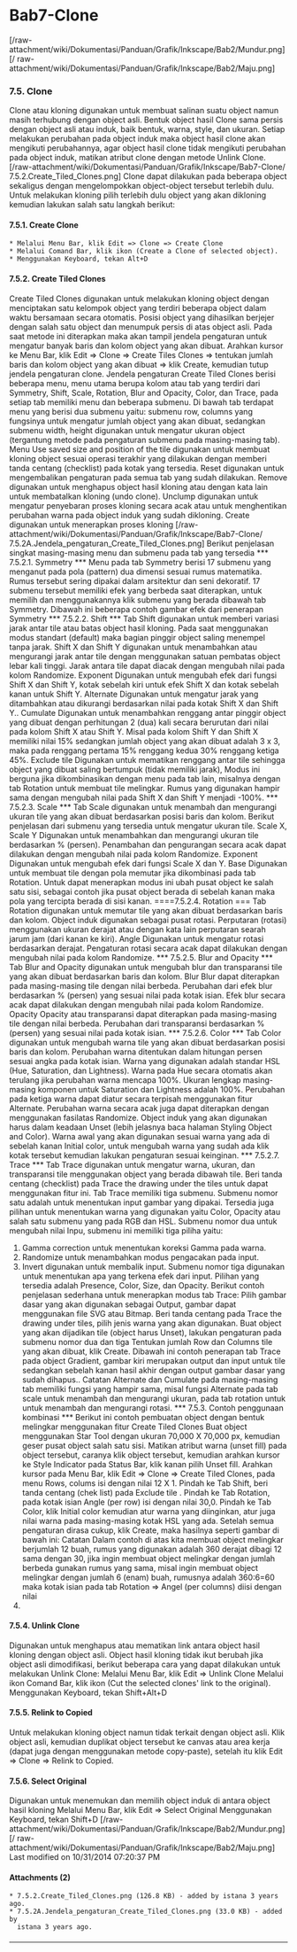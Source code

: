 # Bab7-Clone
[/raw-attachment/wiki/Dokumentasi/Panduan/Grafik/Inkscape/Bab2/Mundur.png] [/
raw-attachment/wiki/Dokumentasi/Panduan/Grafik/Inkscape/Bab2/Maju.png]
### 7.5. Clone
Clone atau kloning digunakan untuk membuat salinan suatu object namun masih
terhubung dengan object asli. Bentuk object hasil Clone sama persis dengan
object asli atau induk, baik bentuk, warna, style, dan ukuran. Setiap melakukan
perubahan pada object induk maka object hasil clone akan mengikuti
perubahannya, agar object hasil clone tidak mengikuti perubahan pada object
induk, matikan atribut clone dengan metode Unlink Clone.
[/raw-attachment/wiki/Dokumentasi/Panduan/Grafik/Inkscape/Bab7-Clone/
7.5.2.Create_Tiled_Clones.png]
Clone dapat dilakukan pada beberapa object sekaligus dengan mengelompokkan
object-object tersebut terlebih dulu. Untuk melakukan kloning pilih terlebih
dulu object yang akan dikloning kemudian lakukan salah satu langkah berikut:
#### 7.5.1. Create Clone
    * Melalui Menu Bar, klik Edit => Clone => Create Clone
    * Melalui Comand Bar, klik ikon (Create a Clone of selected object).
    * Menggunakan Keyboard, tekan Alt+D
#### 7.5.2. Create Tiled Clones
Create Tiled Clones digunakan untuk melakukan kloning object dengan menciptakan
satu kelompok object yang terdiri beberapa object dalam waktu bersamaan secara
otomatis.
Posisi object yang dihasilkan berjejer dengan salah satu object dan menumpuk
persis di atas object asli.
Pada saat metode ini diterapkan maka akan tampil jendela pengaturan untuk
mengatur banyak baris dan kolom object yang akan dibuat. Arahkan kursor ke Menu
Bar, klik Edit => Clone => Create Tiles Clones => tentukan jumlah baris dan
kolom object yang akan dibuat => klik Create, kemudian tutup jendela pengaturan
clone.
Jendela pengaturan Create Tiled Clones berisi beberapa menu, menu utama berupa
kolom atau tab yang terdiri dari Symmetry, Shift, Scale, Rotation, Blur and
Opacity, Color, dan Trace, pada setiap tab memiliki menu dan beberapa submenu.
Di bawah tab terdapat menu yang berisi dua submenu yaitu: submenu row, columns
yang fungsinya untuk mengatur jumlah object yang akan dibuat, sedangkan submenu
width, height digunakan untuk mengatur ukuran object (tergantung metode pada
pengaturan submenu pada masing-masing tab).
Menu Use saved size and position of the tile digunakan untuk membuat kloning
object sesuai operasi terakhir yang dilakukan dengan memberi tanda centang
(checklist) pada kotak yang tersedia. Reset digunakan untuk mengembalikan
pengaturan pada semua tab yang sudah dilakukan. Remove digunakan untuk
menghapus object hasil kloning atau dengan kata lain untuk membatalkan kloning
(undo clone). Unclump digunakan untuk mengatur penyebaran proses kloning secara
acak atau untuk menghentikan perubahan warna pada object induk yang sudah
dikloning. Create digunakan untuk menerapkan proses kloning
[/raw-attachment/wiki/Dokumentasi/Panduan/Grafik/Inkscape/Bab7-Clone/
7.5.2A.Jendela_pengaturan_Create_Tiled_Clones.png]
Berikut penjelasan singkat masing-masing menu dan submenu pada tab yang
tersedia
*** 7.5.2.1. Symmetry ***
Menu pada tab Symmetry berisi 17 submenu yang menganut pada pola (pattern) dua
dimensi sesuai rumus matematika. Rumus tersebut sering dipakai dalam arsitektur
dan seni dekoratif. 17 submenu tersebut memiliki efek yang berbeda saat
diterapkan, untuk memilih dan menggunakannya klik submenu yang berada dibawah
tab Symmetry. Dibawah ini beberapa contoh gambar efek dari penerapan Symmetry
*** 7.5.2.2. Shift ***
Tab Shift digunakan untuk memberi variasi jarak antar tile atau batas object
hasil kloning. Pada saat menggunakan modus standart (default) maka bagian
pinggir object saling menempel tanpa jarak. Shift X dan Shift Y digunakan untuk
menambahkan atau mengurangi jarak antar tile dengan menggunakan satuan pembatas
object lebar kali tinggi. Jarak antara tile dapat diacak dengan mengubah nilai
pada kolom Randomize. Exponent Digunakan untuk mengubah efek dari fungsi Shift
X dan Shift Y, kotak sebelah kiri untuk efek Shift X dan kotak sebelah kanan
untuk Shift Y. Alternate Digunakan untuk mengatur jarak yang ditambahkan atau
dikurangi berdasarkan nilai pada kotak Shift X dan Shift Y.. Cumulate Digunakan
untuk menambahkan renggang antar pinggir object yang dibuat dengan perhitungan
2 (dua) kali secara berurutan dari nilai pada kolom Shift X atau Shift Y. Misal
pada kolom Shift Y dan Shift X memiliki nilai 15% sedangkan jumlah object yang
akan dibuat adalah 3 x 3, maka pada renggang pertama 15% renggang kedua 30%
renggang ketiga 45%. Exclude tile Digunakan untuk mematikan renggang antar tile
sehingga object yang dibuat saling bertumpuk (tidak memiliki jarak), Modus ini
berguna jika dikombinasikan dengan menu pada tab lain, misalnya dengan tab
Rotation untuk membuat tile melingkar. Rumus yang digunakan hampir sama dengan
mengubah nilai pada Shift X dan Shift Y menjadi -100%.
*** 7.5.2.3. Scale ***
Tab Scale digunakan untuk menambah dan mengurangi ukuran tile yang akan dibuat
berdasarkan posisi baris dan kolom. Berikut penjelasan dari submenu yang
tersedia untuk mengatur ukuran tile. Scale X, Scale Y Digunakan untuk
menambahkan dan mengurangi ukuran tile berdasarkan % (persen). Penambahan dan
pengurangan secara acak dapat dilakukan dengan mengubah nilai pada kolom
Randomize.
Exponent Digunakan untuk mengubah efek dari fungsi Scale X dan Y. Base
Digunakan untuk membuat tile dengan pola memutar jika dikombinasi pada tab
Rotation. Untuk dapat menerapkan modus ini ubah pusat object ke salah satu
sisi, sebagai contoh jika pusat object berada di sebelah kanan maka pola yang
tercipta berada di sisi kanan.
====7.5.2.4. Rotation === Tab Rotation digunakan untuk memutar tile yang akan
dibuat berdasarkan baris dan kolom. Object induk digunakan sebagai pusat
rotasi. Perputaran (rotasi) menggunakan ukuran derajat atau dengan kata lain
perputaran searah jarum jam (dari kanan ke kiri). Angle Digunakan untuk
mengatur rotasi berdasarkan derajat. Pengaturan rotasi secara acak dapat
dilakukan dengan mengubah nilai pada kolom Randomize.
*** 7.5.2.5. Blur and Opacity ***
Tab Blur and Opacity digunakan untuk mengubah blur dan transparansi tile yang
akan dibuat berdasarkan baris dan kolom. Blur Blur dapat diterapkan pada
masing-masing tile dengan nilai berbeda. Perubahan dari efek blur berdasarkan %
(persen) yang sesuai nilai pada kotak isian. Efek blur secara acak dapat
dilakukan dengan mengubah nilai pada kolom Randomize. Opacity Opacity atau
transparansi dapat diterapkan pada masing-masing tile dengan nilai berbeda.
Perubahan dari transparansi berdasarkan % (persen) yang sesuai nilai pada kotak
isian.
*** 7.5.2.6. Color ***
Tab Color digunakan untuk mengubah warna tile yang akan dibuat berdasarkan
posisi baris dan kolom. Perubahan warna ditentukan dalam hitungan persen sesuai
angka pada kotak isian. Warna yang digunakan adalah standar HSL (Hue,
Saturation, dan Lightness). Warna pada Hue secara otomatis akan terulang jika
perubahan warna mencapa 100%. Ukuran lengkap masing-masing komponen untuk
Saturation dan Lightness adalah 100%. Perubahan pada ketiga warna dapat diatur
secara terpisah menggunakan fitur Alternate. Perubahan warna secara acak juga
dapat diterapkan dengan menggunakan fasilatas Randomize. Object induk yang akan
digunakan harus dalam keadaan Unset (lebih jelasnya baca halaman Styling Object
and Color). Warna awal yang akan digunakan sesuai warna yang ada di sebelah
kanan Initial color, untuk mengubah warna yang sudah ada klik kotak tersebut
kemudian lakukan pengaturan sesuai keinginan.
*** 7.5.2.7. Trace ***
Tab Trace digunakan untuk mengatur warna, ukuran, dan transparansi tile
menggunakan object yang berada dibawah tile. Beri tanda centang (checklist)
pada Trace the drawing under the tiles untuk dapat menggunakan fitur ini. Tab
Trace memiliki tiga submenu. Submenu nomor satu adalah untuk menentukan input
gambar yang dipakai. Tersedia juga pilihan untuk menentukan warna yang
digunakan yaitu Color, Opacity atau salah satu submenu yang pada RGB dan HSL.
Submenu nomor dua untuk mengubah nilai Inpu, submenu ini memiliki tiga piliha
yaitu:
   1. Gamma correction untuk menentukan koreksi Gamma pada warna.
   2. Randomize untuk menambahkan modus pengacakan pada input.
   3. Invert digunakan untuk membalik input.
Submenu nomor tiga digunakan untuk menentukan apa yang terkena efek dari input.
Pilihan yang tersedia adalah Presence, Color, Size, dan Opacity. Berikut contoh
penjelasan sederhana untuk menerapkan modus tab Trace: Pilih gambar dasar yang
akan digunakan sebagai Output, gambar dapat menggunakan file SVG atau Bitmap.
Beri tanda centang pada Trace the drawing under tiles, pilih jenis warna yang
akan digunakan. Buat object yang akan dijadikan tile (object harus Unset),
lakukan pengaturan pada submenu nomor dua dan tiga Tentukan jumlah Row dan
Columns tile yang akan dibuat, klik Create.
Dibawah ini contoh penerapan tab Trace pada object Gradient, gambar kiri
merupakan output dan input untuk tile sedangkan sebelah kanan hasil akhir
dengan output gambar dasar yang sudah dihapus.. Catatan Alternate dan Cumulate
pada masing-masing tab memiliki fungsi yang hampir sama, misal fungsi Alternate
pada tab scale untuk menambah dan mengurangi ukuran, pada tab rotation untuk
untuk menambah dan mengurangi rotasi.
*** 7.5.3. Contoh penggunaan kombinasi ***
Berikut ini contoh pembuatan object dengan bentuk melingkar menggunakan fitur
Create Tiled Clones Buat object menggunakan Star Tool dengan ukuran 70,000 X
70,000 px, kemudian geser pusat object salah satu sisi.
Matikan atribut warna (unset fill) pada object tersebut, caranya klik object
tersebut, kemudian arahkan kursor ke Style Indicator pada Status Bar, klik
kanan pilih Unset fill.
Arahkan kursor pada Menu Bar, klik Edit => Clone => Create Tiled Clones, pada
menu Rows, colums isi dengan nilai 12 X 1.
Pindah ke Tab Shift, beri tanda centang (chek list) pada Exclude tile . Pindah
ke Tab Rotation, pada kotak isian Angle (per row) isi dengan nilai 30,0. Pindah
ke Tab Color, klik Initial color kemudian atur warna yang diinginkan, atur juga
nilai warna pada masing-masing kotak HSL yang ada. Setelah semua pengaturan
dirasa cukup, klik Create, maka hasilnya seperti gambar di bawah ini: Catatan
Dalam contoh di atas kita membuat object melingkar berjumlah 12 buah, rumus
yang digunakan adalah 360 derajat dibagi 12 sama dengan 30, jika ingin membuat
object melingkar dengan jumlah berbeda gunakan rumus yang sama, misal ingin
membuat object melingkar dengan jumlah 6 (enam) buah, rumusnya adalah 360:6=60
maka kotak isian pada tab Rotation => Angel (per columns) diisi dengan nilai
60.
#### 7.5.4. Unlink Clone
Digunakan untuk menghapus atau mematikan link antara object hasil kloning
dengan object asli. Object hasil kloning tidak ikut berubah jika object asli
dimodifikasi, berikut beberapa cara yang dapat dilakukan untuk melakukan Unlink
Clone: Melalui Menu Bar, klik Edit => Unlink Clone Melalui ikon Comand Bar,
klik ikon (Cut the selected clones' link to the original). Menggunakan
Keyboard, tekan Shift+Alt+D
#### 7.5.5. Relink to Copied
Untuk melakukan kloning object namun tidak terkait dengan object asli. Klik
object asli, kemudian duplikat object tersebut ke canvas atau area kerja (dapat
juga dengan menggunakan metode copy-paste), setelah itu klik Edit => Clone =>
Relink to Copied.
#### 7.5.6. Select Original
Digunakan untuk menemukan dan memilih object induk di antara object hasil
kloning Melalui Menu Bar, klik Edit => Select Original Menggunakan Keyboard,
tekan Shift+D
[/raw-attachment/wiki/Dokumentasi/Panduan/Grafik/Inkscape/Bab2/Mundur.png] [/
raw-attachment/wiki/Dokumentasi/Panduan/Grafik/Inkscape/Bab2/Maju.png]
Last modified on 10/31/2014 07:20:37 PM
#### Attachments (2)
    * 7.5.2.Create_Tiled_Clones.png​ (126.8 KB) - added by istana 3 years ago.
    * 7.5.2A.Jendela_pengaturan_Create_Tiled_Clones.png​ (33.0 KB) - added by
      istana 3 years ago.
#### 
    
 
 
 
 
 
---
 
